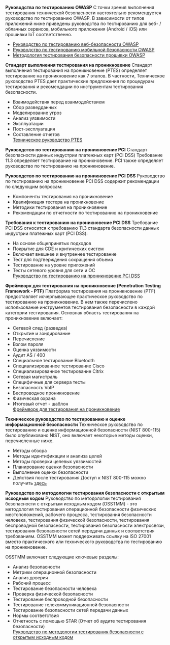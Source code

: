 <b>Руководства по тестированию OWASP</b>
С точки зрения выполнения тестирования технической безопасности настоятельно рекомендуется руководство по тестированию OWASP. В зависимости от типов приложений ниже приведены руководства по тестированию для веб- / облачных сервисов, мобильного приложения (Android / iOS) или прошивки IoT соответственно.

- <a href="https://owasp.org/www-project-web-security-testing-guide/"> Руководство по тестированию веб-безопасности OWASP</a>
- <a href="https://owasp.org/www-project-mobile-security-testing-guide/">Руководство по тестированию мобильной безопасности OWASP</a>
- <a href="https://github.com/scriptingxss/owasp-fstm">Методология тестирования безопасности прошивки OWASP</a>

<b>Стандарт выполнения тестирования на проникновение</b>
Стандарт выполнения тестирования на проникновение (PTES) определяет тестирование на проникновение как 7 этапов. В частности, Техническое руководство PTES дает практические предложения по процедурам тестирования и рекомендации по инструментам тестирования безопасности.
- Взаимодействия перед взаимодействием
- Сбор разведданных
- Моделирование угроз
- Анализ уязвимости
- Эксплуатации
- Пост-эксплуатация
- Составление отчетов<br>
<a href="http://www.pentest-standard.org/index.php/PTES_Technical_Guidelines">Техническое руководство PTES</a>

<b>Руководство по тестированию на проникновение PCI</b>
Стандарт безопасности данных индустрии платежных карт (PCI DSS) Требование 11.3 определяет тестирование на проникновение. PCI также определяет руководство по тестированию на проникновение.

<b>Руководство по тестированию на проникновение PCI DSS</b>
Руководство по тестированию на проникновение PCI DSS содержит рекомендации по следующим вопросам:
- Компоненты тестирования на проникновение
- Квалификация тестера на проникновение
- Методики тестирования на проникновение
- Рекомендации по отчетности по тестированию на проникновение

<b>Требования к тестированию на проникновение PCI DSS</b>
Требование PCI DSS относится к требованию 11.3 стандарта безопасности данных индустрии платежных карт (PCI DSS):
- На основе общепринятых подходов
- Покрытие для CDE и критических систем
- Включает внешнее и внутреннее тестирование
- Тест для подтверждения сокращения объема
- Тестирование на уровне приложений
- Тесты сетевого уровня для сети и ОС<br>
<a href="https://github.com/bfg2000/OWASP-2017_translate/blob/main/wstg/testing_guides/images/Penetration_Testing_Guidance_March_2015.pdf">Руководство по тестированию на проникновение PCI DSS</a>

<b>Фреймворк для тестирования на проникновение (Penetration Testing Framework - PTF)</b>
Платформа тестирования на проникновение (PTF) предоставляет исчерпывающее практическое руководство по тестированию на проникновение. В нем также перечислено использование инструментов тестирования безопасности в каждой категории тестирования. Основная область тестирования на проникновение включает:
- Сетевой след (разведка)
- Открытие и зондирование
- Перечисление
- Взлом пароля
- Оценка уязвимости
- Аудит AS / 400
- Специальное тестирование Bluetooth
- Специализированное тестирование Cisco
- Специализированное тестирование Citrix
- Сетевая магистраль
- Специфичные для сервера тесты
- Безопасность VoIP
- Беспроводное проникновение
- Физическая охрана
- Итоговый отчет - шаблон<br>
<a href="http://www.vulnerabilityassessment.co.uk/Penetration%20Test.html">Фреймворк для тестирования на проникновение</a>

<b>Техническое руководство по тестированию и оценке информационной безопасности</b>
Техническое руководство по тестированию и оценке информационной безопасности (NIST 800-115) было опубликовано NIST, оно включает некоторые методы оценки, перечисленные ниже.
- Методы обзора
- Методы идентификации и анализа целей
- Методы проверки целевых уязвимостей
- Планирование оценки безопасности
- Выполнение оценки безопасности
- Действия после тестирования
Доступ к NIST 800-115 можно получить <a href="https://csrc.nist.gov/publications/detail/sp/800-115/final">здесь</a>

<b>Руководство по методологии тестирования безопасности с открытым исходным кодом</b>
Руководство по методологии тестирования безопасности с открытым исходным кодом (OSSTMM) - это методология тестирования операционной безопасности физических местоположений, рабочего процесса, тестирования безопасности человека, тестирования физической безопасности, тестирования беспроводной безопасности, тестирования безопасности электросвязи, тестирования безопасности сетей передачи данных и соответствия требованиям. OSSTMM может поддерживать ссылку на ISO 27001 вместо практического или технического руководства по тестированию на проникновение.

OSSTMM включает следующие ключевые разделы:
- Анализ безопасности
- Метрики операционной безопасности
- Анализ доверия
- Рабочий процесс
- Тестирование безопасности человека
- Проверка физической безопасности
- Тестирование беспроводной безопасности
- Тестирование телекоммуникационной безопасности
- Тестирование безопасности сетей передачи данных
- Нормы соответствия
- Отчетность с помощью STAR (Отчет об аудите тестирования безопасности)<br>
<a href="https://github.com/bfg2000/OWASP-2017_translate/blob/main/wstg/testing_guides/images/OSSTMM.3.pdf">Руководство по методологии тестирования безопасности с открытым исходным кодом<a/>
